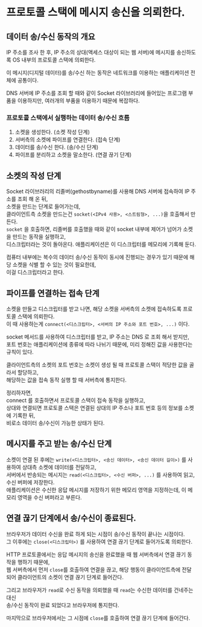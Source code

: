 # 프로토콜 스택에 메시지 송신을 의뢰한다.

## 데이터 송/수신 동작의 개요

IP 주소를 조사 한 후, IP 주소의 상대(액세스 대상이 되는 웹 서버)에 메시지를 송신하도록 OS 내부의 프로토콜 스택에 의뢰한다.

이 메시지(디지털 데이터)를 송/수신 하는 동작은 네트워크를 이용하는 애플리케이션 전체에 공통이다.

DNS 서버에 IP 주소를 조회 할 때와 같이 Socket 라이브러리에 들어있는 프로그램 부품을 이용하지만, 여러개의 부품을 이용하기 때문에 복잡하다.

### 프로토콜 스택에서 실행하는 데이터 송/수신 흐름

1. 소켓을 생성한다. (소켓 작성 단계)
2. 서버측의 소켓에 파이프를 연결한다. (접속 단계)
3. 데이터를 송/수신 한다. (송/수신 단계)
4. 파이프를 분리하고 소켓을 말소한다. (연결 끊기 단계)

## 소켓의 작성 단계

Socket 라이브러리의 리졸버(gethostbyname)를 사용해 DNS 서버에 접속하여 IP 주소를 조회 해 온 뒤,   
소켓을 만드는 단계로 들어가는데,   
클라이언트측 소켓을 만드는건 `socket(<IPv4 사용>, <스트림형>, ...)`을 호출해서 만든다.   
`socket` 을 호출하면, 리졸버를 호출했을 때와 같이 socket 내부에 제어가 넘어가 소켓을 만드는 동작을 실행하고,   
디스크립터라는 것이 돌아온다. 애플리케이션은 이 디스크립터를 메모리에 기록해 둔다.

컴퓨터 내부에는 복수의 데이터 송/수신 동작이 동시에 진행되는 경우가 있기 때문에 해당 소켓을 식별 할 수 있는 것이 필요한데,   
이걸 디스크립터라고 한다.

## 파이프를 연결하는 접속 단계

소켓을 만들고 디스크립터를 받고 나면, 해당 소켓을 서버측의 소켓에 접속하도록 프로토콜 스택에 의뢰한다.  
이 때 사용하는게 `connect(<디스크립터>, <서버의 IP 주소와 포트 번호>, ...)` 이다.

socket 메서드를 사용하여 디스크립터를 받고, IP 주소는 DNS 로 조회 해서 받지만,  
포트 번호는 애플리케이션에 종류에 따라 나뉘기 때문에, 미리 정해진 값을 사용한다는 규칙이 있다.

클라이언트측의 소켓의 포트 번호는 소켓이 생성 될 때 프로토콜 스택이 적당한 값을 골라서 할당하고,  
해당하는 값을 접속 동작 실행 할 때 서버측에 통지한다.

정리하자면,  
connect 를 호출하면서 프로토콜 스택이 접속 동작을 실행하고,  
상대와 연결되면 프로토콜 스택은 연결된 상대의 IP 주소나 포트 번호 등의 정보를 소켓에 기록한 뒤,  
비로소 데이터 송/수신이 가능한 상태가 된다.

## 메시지를 주고 받는 송/수신 단계

소켓이 연결 된 후에는 `write(<디스크립터>, <송신 데이터>, <송신 데이터 길이>)` 를 사용하여 상대측 소켓에 데이터를 전달하고,  
서버에서 반송되는 메시지는 `read(<디스크립터>, <수신 버퍼>, ...)` 를 사용하여 읽고, 수신 버퍼에 저장한다.  
애플리케이션은 수신한 응답 메시지를 저장하기 위한 메모리 영역을 지정하는데, 이 메모리 영역을 수신 버퍼라고 부른다.

## 연결 끊기 단계에서 송/수신이 종료된다.

브라우저가 데이터 수신을 완료 하게 되는 시점이 송/수신 동작이 끝나는 시점이다.   
그 이후에는 `close(<디스크립터>)` 를 사용하여 연결 끊기 단계로 들어가도록 의뢰한다.

HTTP 프로토콜에서는 응답 메시지의 송신을 완료했을 때 웹 서버측에서 연결 끊기 동작을 행하기 때문에,  
웹 서버측에서 먼저 `close`를 호출하여 연결을 끊고, 해당 행동이 클라이언트측에 전달되어 클라이언트의 소켓이 연결 끊기 단계로 들어간다.

그리고 브라우저가 `read`로 수신 동작을 의뢰했을 때 `read`는 수신한 데이터를 건네주는 대신   
송/수신 동작이 완료 되었다고 브라우저에 통지한다.

마지막으로 브라우저에서는 그 시점에 `close`를 호출하여 연결 끊기 단계에 들어간다.

